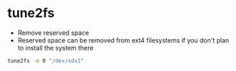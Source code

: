 # tune2fs

- Remove reserved space
- Reserved space can be removed from ext4 filesystems if you don't plan to install the system there

```sh
tune2fs -m 0 "/dev/sdx1"
```

